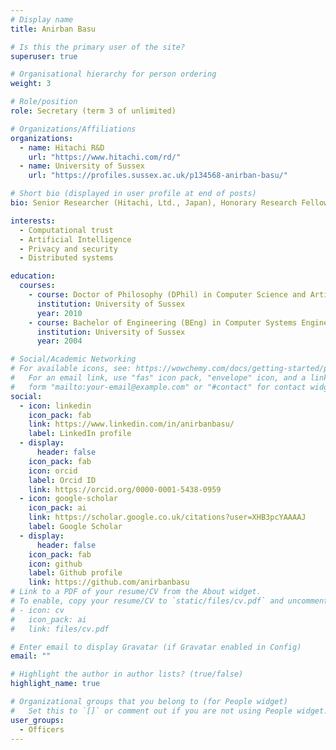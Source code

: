 ```yaml
---
# Display name
title: Anirban Basu

# Is this the primary user of the site?
superuser: true

# Organisational hierarchy for person ordering
weight: 3

# Role/position
role: Secretary (term 3 of unlimited)

# Organizations/Affiliations
organizations:
  - name: Hitachi R&D
    url: "https://www.hitachi.com/rd/"
  - name: University of Sussex
    url: "https://profiles.sussex.ac.uk/p134568-anirban-basu/"

# Short bio (displayed in user profile at end of posts)
bio: Senior Researcher (Hitachi, Ltd., Japan), Honorary Research Fellow (University of Sussex, UK)

interests:
  - Computational trust
  - Artificial Intelligence
  - Privacy and security
  - Distributed systems

education:
  courses:
    - course: Doctor of Philosophy (DPhil) in Computer Science and Artificial Intelligence
      institution: University of Sussex
      year: 2010
    - course: Bachelor of Engineering (BEng) in Computer Systems Engineering
      institution: University of Sussex
      year: 2004

# Social/Academic Networking
# For available icons, see: https://wowchemy.com/docs/getting-started/page-builder/#icons
#   For an email link, use "fas" icon pack, "envelope" icon, and a link in the
#   form "mailto:your-email@example.com" or "#contact" for contact widget.
social:
  - icon: linkedin
    icon_pack: fab
    link: https://www.linkedin.com/in/anirbanbasu/
    label: LinkedIn profile
  - display:
      header: false
    icon_pack: fab
    icon: orcid
    label: Orcid ID
    link: https://orcid.org/0000-0001-5438-0959
  - icon: google-scholar
    icon_pack: ai
    link: https://scholar.google.co.uk/citations?user=XHB3pcYAAAAJ
    label: Google Scholar
  - display:
      header: false
    icon_pack: fab
    icon: github
    label: Github profile
    link: https://github.com/anirbanbasu
# Link to a PDF of your resume/CV from the About widget.
# To enable, copy your resume/CV to `static/files/cv.pdf` and uncomment the lines below.
# - icon: cv
#   icon_pack: ai
#   link: files/cv.pdf

# Enter email to display Gravatar (if Gravatar enabled in Config)
email: ""

# Highlight the author in author lists? (true/false)
highlight_name: true

# Organizational groups that you belong to (for People widget)
#   Set this to `[]` or comment out if you are not using People widget.
user_groups:
  - Officers
---
```

